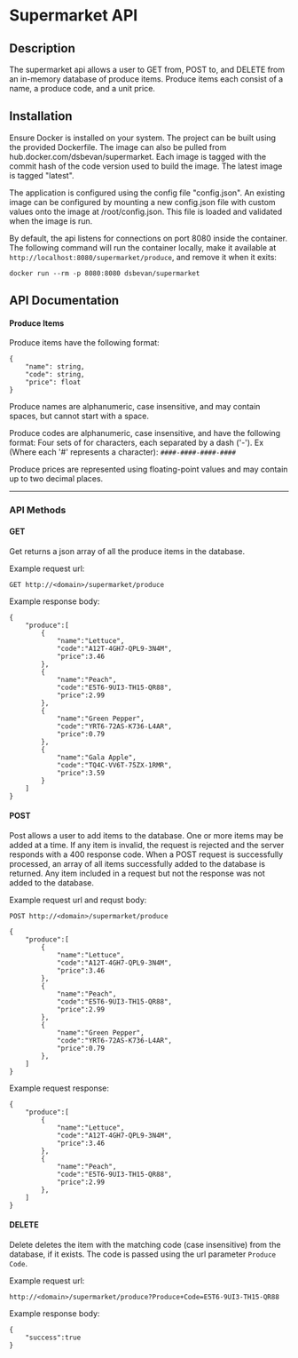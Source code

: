 # Supermarket API

## Description
The supermarket api allows a user to GET from, POST to, and DELETE from an in-memory database of produce items. Produce items each consist of a name, a produce code, and a unit price.

## Installation
Ensure Docker is installed on your system.
The project can be built using the provided Dockerfile. The image can also be pulled from hub.docker.com/dsbevan/supermarket. Each image is tagged with the commit hash of the code version used to build the image. The latest image is tagged "latest".

The application is configured using the config file "config.json". An existing image can be configured by mounting a new config.json file with custom values onto the image at /root/config.json.  This file is loaded and validated when the image is run.

By default, the api listens for connections on port 8080 inside the container. The following command will run the container locally, make it available at `http://localhost:8080/supermarket/produce`, and remove it when it exits:
```
docker run --rm -p 8080:8080 dsbevan/supermarket
```

## API Documentation
#### Produce Items
Produce items have the following format:
```
{
    "name": string,
    "code": string,
    "price": float
}
```

Produce names are alphanumeric, case insensitive, and may contain spaces, but cannot start with a space.

Produce codes are alphanumeric, case insensitive, and have the following format: Four sets of for characters, each separated by a dash ('-'). Ex (Where each '#' represents a character):
`####-####-####-####`

Produce prices are represented using floating-point values and may contain up to two decimal places.

***
### API Methods

#### GET
Get returns a json array of all the produce items in the database.

Example request url:
```
GET http://<domain>/supermarket/produce
```

Example response body:
```
{
    "produce":[
        {
            "name":"Lettuce",
            "code":"A12T-4GH7-QPL9-3N4M",
            "price":3.46
        },
        {
            "name":"Peach",
            "code":"E5T6-9UI3-TH15-QR88",
            "price":2.99
        },
        {
            "name":"Green Pepper",
            "code":"YRT6-72AS-K736-L4AR",
            "price":0.79
        },
        {
            "name":"Gala Apple",
            "code":"TQ4C-VV6T-75ZX-1RMR",
            "price":3.59
        }
    ]
}
```

#### POST
Post allows a user to add items to the database. One or more items may be added at a time. If any item is invalid, the request is rejected and the server responds with a 400 response code. When a POST request is successfully processed, an array of all items successfully added to the database is returned. Any item included in a request but not the response was not added to the database.

Example request url and requst body:
```
POST http://<domain>/supermarket/produce

{
    "produce":[
        {
            "name":"Lettuce",
            "code":"A12T-4GH7-QPL9-3N4M",
            "price":3.46
        },
        {
            "name":"Peach",
            "code":"E5T6-9UI3-TH15-QR88",
            "price":2.99
        },
        {
            "name":"Green Pepper",
            "code":"YRT6-72AS-K736-L4AR",
            "price":0.79
        },
    ]
}
```

Example request response:
```
{
    "produce":[
        {
            "name":"Lettuce",
            "code":"A12T-4GH7-QPL9-3N4M",
            "price":3.46
        },
        {
            "name":"Peach",
            "code":"E5T6-9UI3-TH15-QR88",
            "price":2.99
        },
    ]
}
```
 
#### DELETE
Delete deletes the item with the matching code (case insensitive) from the database, if it exists. The code is passed using the url parameter `Produce Code`.

Example request url:
```
http://<domain>/supermarket/produce?Produce+Code=E5T6-9UI3-TH15-QR88
```

Example response body:
```
{
    "success":true
}
```
